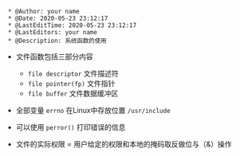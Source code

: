 ```
 * @Author: your name
 * @Date: 2020-05-23 23:12:17
 * @LastEditTime: 2020-05-23 23:12:17
 * @LastEditors: your name
 * @Description: 系统函数的使用
 ```
- 文件函数包括三部分内容
  - `file descriptor`  文件描述符
  - `file pointer(fp)` 文件指针
  - `file buffer`     文件数据缓冲区 


- 全部变量 `errno` 在Linux中存放位置 `/usr/include`
- 可以使用 `perror()` 打印错误的信息


- 文件的实际权限 = 用户给定的权限和本地的掩码取反做位与（&）操作






























